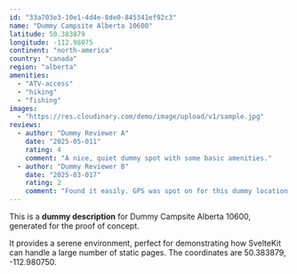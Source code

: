 ```yaml
---
id: "33a703e3-10e1-4d4e-8de0-845341ef92c3"
name: "Dummy Campsite Alberta 10600"
latitude: 50.383879
longitude: -112.98075
continent: "north-america"
country: "canada"
region: "alberta"
amenities:
  - "ATV-access"
  - "hiking"
  - "fishing"
images:
  - "https://res.cloudinary.com/demo/image/upload/v1/sample.jpg"
reviews:
  - author: "Dummy Reviewer A"
    date: "2025-05-011"
    rating: 4
    comment: "A nice, quiet dummy spot with some basic amenities."
  - author: "Dummy Reviewer B"
    date: "2025-03-017"
    rating: 2
    comment: "Found it easily. GPS was spot on for this dummy location."
---
```


This is a **dummy description** for Dummy Campsite Alberta 10600, generated for the proof of concept.

It provides a serene environment, perfect for demonstrating how SvelteKit can handle a large number of static pages. The coordinates are 50.383879, -112.980750.
